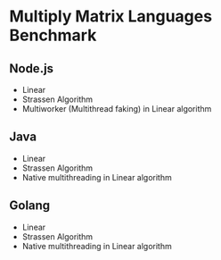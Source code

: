 # Multiply Matrix Languages Benchmark

## Node.js
- Linear
- Strassen Algorithm
- Multiworker (Multithread faking) in Linear algorithm
  
## Java
- Linear
- Strassen Algorithm
- Native multithreading in Linear algorithm

## Golang
- Linear
- Strassen Algorithm
- Native multithreading in Linear algorithm